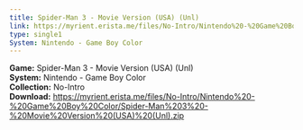 ```yaml
---
title: Spider-Man 3 - Movie Version (USA) (Unl)
link: https://myrient.erista.me/files/No-Intro/Nintendo%20-%20Game%20Boy%20Color/Spider-Man%203%20-%20Movie%20Version%20(USA)%20(Unl).zip
type: single1
System: Nintendo - Game Boy Color
---
```

<b>Game:</b> Spider-Man 3 - Movie Version (USA) (Unl)<br>
<b>System:</b> Nintendo - Game Boy Color<br>
<b>Collection:</b> No-Intro<br>
<b>Download:</b> https://myrient.erista.me/files/No-Intro/Nintendo%20-%20Game%20Boy%20Color/Spider-Man%203%20-%20Movie%20Version%20(USA)%20(Unl).zip